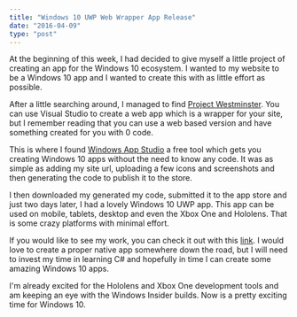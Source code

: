 ```yaml
---
title: "Windows 10 UWP Web Wrapper App Release"
date: "2016-04-09"
type: "post"
---
```


At the beginning of this week, I had decided to give myself a little project of creating an app for the Windows 10 ecosystem. I wanted to my website to be a Windows 10 app and I wanted to create this with as little effort as possible.

After a little searching around, I managed to find [Project Westminster](https://blogs.windows.com/buildingapps/2015/07/06/project-westminster-in-a-nutshell/). You can use Visual Studio to create a web app which is a wrapper for your site, but I remember reading that you can use a web based version and have something created for you with 0 code.

This is where I found [Windows App Studio](https://appstudio.windows.com/en-us) a free tool which gets you creating Windows 10 apps without the need to know any code. It was as simple as adding my site url, uploading a few icons and screenshots and then generating the code to publish it to the store.

I then downloaded my generated my code, submitted it to the app store and just two days later, I had a lovely Windows 10 UWP app. This app can be used on mobile, tablets, desktop and even the Xbox One and Hololens. That is some crazy platforms with minimal effort.

If you would like to see my work, you can check it out with this [link](https://www.microsoft.com/store/apps/9nblggh4nb8j). I would love to create a proper native app somewhere down the road, but I will need to invest my time in learning C# and hopefully in time I can create some amazing Windows 10 apps.

I'm already excited for the Hololens and Xbox One development tools and am keeping an eye with the Windows Insider builds. Now is a pretty exciting time for Windows 10.
